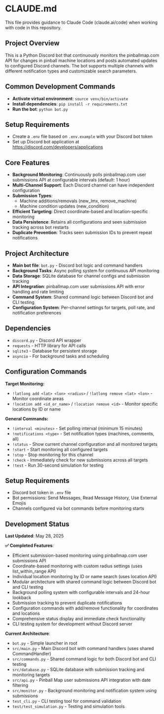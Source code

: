 # CLAUDE.md

This file provides guidance to Claude Code (claude.ai/code) when working with code in this repository.

## Project Overview
This is a Python Discord bot that continuously monitors the pinballmap.com API for changes in pinball machine locations and posts automated updates to configured Discord channels. The bot supports multiple channels with different notification types and customizable search parameters.

## Common Development Commands
- **Activate virtual environment**: `source venv/bin/activate`
- **Install dependencies**: `pip install -r requirements.txt`
- **Run the bot**: `python bot.py`

## Setup Requirements
- Create a `.env` file based on `.env.example` with your Discord bot token
- Set up Discord bot application at https://discord.com/developers/applications

## Core Features
- **Background Monitoring**: Continuously polls pinballmap.com user submissions API at configurable intervals (default: 1 hour)
- **Multi-Channel Support**: Each Discord channel can have independent configuration
- **Submission Types**: 
  - Machine additions/removals (new_lmx, remove_machine)
  - Machine condition updates (new_condition)
- **Efficient Targeting**: Direct coordinate-based and location-specific monitoring
- **Data Persistence**: Retains all configurations and seen submission tracking across bot restarts
- **Duplicate Prevention**: Tracks seen submission IDs to prevent repeat notifications

## Project Architecture
- **Main bot file**: `bot.py` - Discord bot logic and command handlers
- **Background Tasks**: Async polling system for continuous API monitoring
- **Data Storage**: SQLite database for channel configs and submission tracking
- **API Integration**: pinballmap.com user submissions API with error handling and rate limiting
- **Command System**: Shared command logic between Discord bot and CLI testing
- **Configuration System**: Per-channel settings for targets, poll rate, and notification preferences

## Dependencies
- `discord.py` - Discord API wrapper
- `requests` - HTTP library for API calls
- `sqlite3` - Database for persistent storage
- `asyncio` - For background tasks and scheduling

## Configuration Commands
**Target Monitoring:**
- `!latlong add <lat> <lon> <radius>` / `!latlong remove <lat> <lon>` - Monitor coordinate areas
- `!location add <id_or_name>` / `!location remove <id>` - Monitor specific locations by ID or name

**General Commands:**
- `!interval <minutes>` - Set polling interval (minimum 15 minutes)
- `!notifications <type>` - Set notification types (machines, comments, all)
- `!status` - Show current channel configuration and all monitored targets
- `!start` - Start monitoring all configured targets
- `!stop` - Stop monitoring for this channel
- `!check` - Immediately check for new submissions across all targets
- `!test` - Run 30-second simulation for testing

## Setup Requirements
- Discord bot token in `.env` file
- Bot permissions: Send Messages, Read Message History, Use External Emojis
- Channels configured via bot commands before monitoring starts

## Development Status
**Last Updated**: May 28, 2025

**✅ Completed Features**:
- Efficient submission-based monitoring using pinballmap.com user submissions API
- Coordinate-based monitoring with custom radius settings (uses list_within_range API)
- Individual location monitoring by ID or name search (uses location API)
- Modular architecture with shared command logic between Discord bot and CLI testing
- Background polling system with configurable intervals and 24-hour lookback
- Submission tracking to prevent duplicate notifications
- Configuration commands with add/remove functionality for coordinates and locations
- Comprehensive status display and immediate check functionality
- CLI testing system for development without Discord server

**Current Architecture**:
- `bot.py` - Simple launcher in root
- `src/main.py` - Main Discord bot with command handlers (uses shared CommandHandler)
- `src/commands.py` - Shared command logic for both Discord bot and CLI testing
- `src/database.py` - SQLite database with submission tracking and monitoring targets
- `src/api.py` - Pinball Map user submissions API integration with date filtering
- `src/monitor.py` - Background monitoring and notification system using submissions
- `test_cli.py` - CLI testing tool for command validation
- `test/test_simulation.py` - Testing and simulation tools